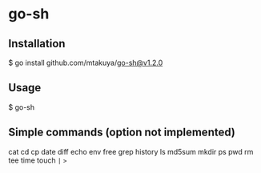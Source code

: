 # go-sh
## Installation
$ go install github.com/mtakuya/go-sh@v1.2.0

## Usage
$ go-sh

## Simple commands (option not implemented)
cat
cd
cp
date
diff
echo
env
free
grep
history
ls
md5sum
mkdir
ps
pwd
rm
tee
time
touch
`|`
`>`